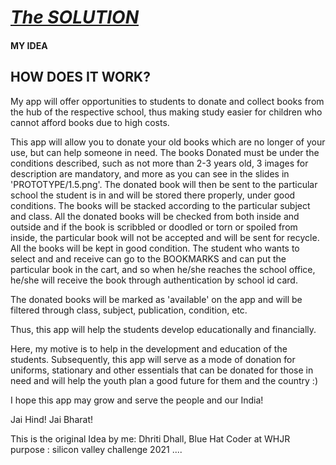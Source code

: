 # **<u>*The SOLUTION*</u>**

#### MY IDEA

## **HOW DOES IT WORK?**

My app will offer opportunities to students to donate and collect books from the hub of the respective school, thus making study easier for children who cannot  afford books due to high costs. 

This app will allow you to donate your old books which are no longer of your use, but can help someone in need. The books Donated must be under the conditions described, such as not more than 2-3 years old, 3 images for description are mandatory, and more as you can see in the slides in 'PROTOTYPE/1.5.png'. The donated book will then be sent to the particular school the student is in and will be stored there properly, under good conditions. The books will be stacked according to the particular subject and class. All the donated books will be checked from both inside and outside and if the book is scribbled or doodled or torn or spoiled from inside, the particular book will not be accepted and will be sent for recycle. All the books will be kept in good condition. The student who wants to select and and receive can go to the BOOKMARKS and can put the particular book in the cart, and so when he/she reaches the school office, he/she will receive the book through authentication by school id card.

The donated books will be marked as 'available' on the app and will be filtered through class, subject, publication, condition, etc.

Thus, this app will help the students develop educationally and financially.

Here, my motive is to help in the development and education of the students.
Subsequently, this app will serve as a mode of donation for uniforms, stationary and other essentials that can be donated for those in need and will help the youth plan a good future for them and the country :)

I hope this app may grow and serve the people and our India!

Jai Hind! Jai Bharat!

 
 
  
 
This is the original Idea by me:
Dhriti Dhall,
Blue Hat Coder at WHJR
purpose : silicon valley challenge 2021
....



